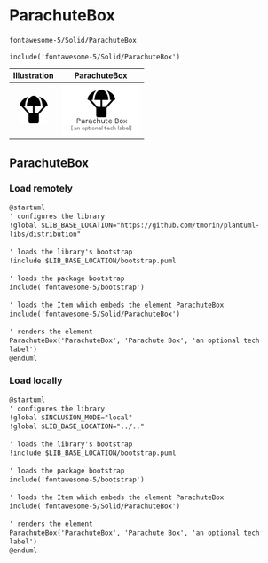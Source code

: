 # ParachuteBox


```text
fontawesome-5/Solid/ParachuteBox
```

```text
include('fontawesome-5/Solid/ParachuteBox')
```



| Illustration | ParachuteBox |
| :---: | :---: |
| ![illustration for Illustration](../../fontawesome-5/Solid/ParachuteBox.png) | ![illustration for ParachuteBox](../../fontawesome-5/Solid/ParachuteBox.Local.png) |




## ParachuteBox

### Load remotely
```plantuml
@startuml
' configures the library
!global $LIB_BASE_LOCATION="https://github.com/tmorin/plantuml-libs/distribution"

' loads the library's bootstrap
!include $LIB_BASE_LOCATION/bootstrap.puml

' loads the package bootstrap
include('fontawesome-5/bootstrap')

' loads the Item which embeds the element ParachuteBox
include('fontawesome-5/Solid/ParachuteBox')

' renders the element
ParachuteBox('ParachuteBox', 'Parachute Box', 'an optional tech label')
@enduml
```

### Load locally
```plantuml
@startuml
' configures the library
!global $INCLUSION_MODE="local"
!global $LIB_BASE_LOCATION="../.."

' loads the library's bootstrap
!include $LIB_BASE_LOCATION/bootstrap.puml

' loads the package bootstrap
include('fontawesome-5/bootstrap')

' loads the Item which embeds the element ParachuteBox
include('fontawesome-5/Solid/ParachuteBox')

' renders the element
ParachuteBox('ParachuteBox', 'Parachute Box', 'an optional tech label')
@enduml
```

